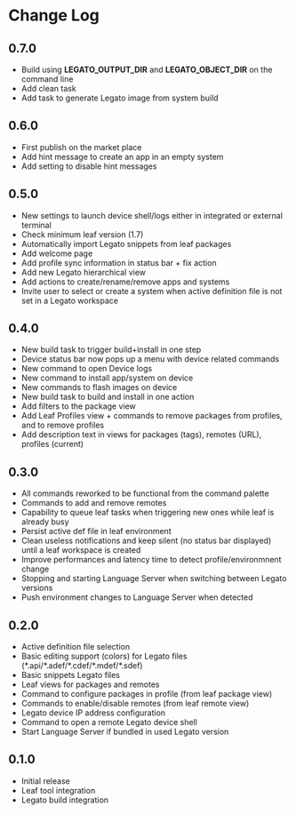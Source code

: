 # Change Log

## 0.7.0

- Build using **LEGATO_OUTPUT_DIR** and **LEGATO_OBJECT_DIR** on the command line
- Add clean task
- Add task to generate Legato image from system build

## 0.6.0

- First publish on the market place
- Add hint message to create an app in an empty system
- Add setting to disable hint messages

## 0.5.0
- New settings to launch device shell/logs either in integrated or external terminal
- Check minimum leaf version (1.7)
- Automatically import Legato snippets from leaf packages
- Add welcome page
- Add profile sync information in status bar + fix action
- Add new Legato hierarchical view
- Add actions to create/rename/remove apps and systems
- Invite user to select or create a system when active definition file is not set in a Legato workspace

## 0.4.0
- New build task to trigger build+install in one step
- Device status bar now pops up a menu with device related commands
- New command to open Device logs
- New command to install app/system on device
- New commands to flash images on device
- New build task to build and install in one action
- Add filters to the package view
- Add Leaf Profiles view + commands to remove packages from profiles, and to remove profiles
- Add description text in views for packages (tags), remotes (URL), profiles (current)

## 0.3.0
- All commands reworked to be functional from the command palette
- Commands to add and remove remotes
- Capability to queue leaf tasks when triggering new ones while leaf is already busy
- Persist active def file in leaf environment
- Clean useless notifications and keep silent (no status bar displayed) until a leaf workspace is created
- Improve performances and latency time to detect profile/environmnent change
- Stopping and starting Language Server when switching between Legato versions
- Push environment changes to Language Server when detected

## 0.2.0
- Active definition file selection
- Basic editing support (colors) for Legato files (\*.api/\*.adef/\*.cdef/\*.mdef/\*.sdef)
- Basic snippets Legato files
- Leaf views for packages and remotes
- Command to configure packages in profile (from leaf package view)
- Commands to enable/disable remotes (from leaf remote view)
- Legato device IP address configuration
- Command to open a remote Legato device shell
- Start Language Server if bundled in used Legato version

## 0.1.0
- Initial release
- Leaf tool integration
- Legato build integration
